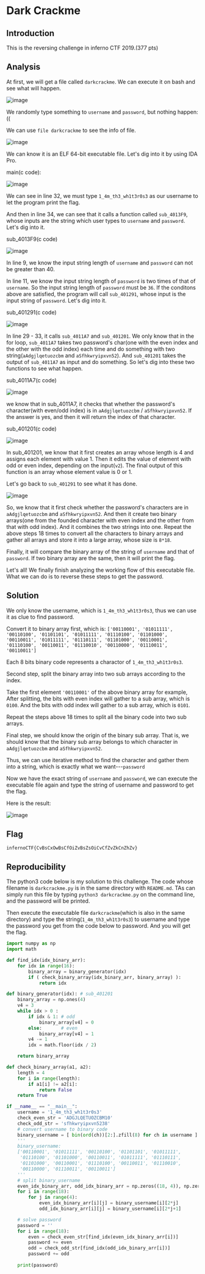 # Dark Crackme
## Introduction

This is the reversing challenge in inferno CTF 2019.(377 pts)

## Analysis

At first, we will get a file called ```darkcrackme```. We can execute it on bash and see what will happen.

![image](https://github.com/tomchean/ctf_writeup/blob/master/Final_Demo/DarkCrackme/execute.png)

We randomly type something to ```username``` and ```password```, but nothing happen:(( 

We can use ```file darkcrackme``` to see the info of file.

![image](https://github.com/tomchean/ctf_writeup/blob/master/Final_Demo/DarkCrackme/file_darkcrackme.png)

We can know it is an ELF 64-bit executable file. Let's dig into it by using IDA Pro.

main(c code):

![image](https://github.com/tomchean/ctf_writeup/blob/master/Final_Demo/DarkCrackme/main.png)

We can see in line 32, we must type ```1_4m_th3_wh1t3r0s3``` as our username to let the program print the flag.

And then in line 34, we can see that it calls a function called ```sub_4013F9```, whose inputs are the string which user types to ```username``` and ```password```. Let's dig into it.

sub_4013F9(c code)

![image](https://github.com/tomchean/ctf_writeup/blob/master/Final_Demo/DarkCrackme/sub_4013F9.png)

In line 9, we know the input string length of ```username``` and ```password``` can not be greater than 40.

In line 11, we know the input string length of ```password``` is two times of that of ```username```. So the input string length of ```password``` must be ```36```. If the conditons above are satisfied, the program will call ```sub_401291```, whose input is the input string of ```password```. Let's dig into it.

sub_401291(c code)

![image](https://github.com/tomchean/ctf_writeup/blob/master/Final_Demo/DarkCrackme/sub_401291.png)

In line 29 - 33, it calls ```sub_4011A7``` and ```sub_401201```. We only know that in the for loop, ```sub_4011A7``` takes two password's char(one with the even index and the other with the odd index) each time and do something with two string(```aAdgjlqetuozcbm``` and ```aSfhkwryipxvn52```). And ```sub_401201``` takes the output of ```sub_4011A7``` as input and do something. So let's dig into these two functions to see what happen.

sub_4011A7(c code)

![image](https://github.com/tomchean/ctf_writeup/blob/master/Final_Demo/DarkCrackme/sub_4011A7.png)

we know that in sub_4011A7, it checks that whether the password's character(with even/odd index) is in  ```aAdgjlqetuozcbm``` / ```aSfhkwryipxvn52```. If the answer is yes, and then it will return the index of that character.

sub_401201(c code)

![image](https://github.com/tomchean/ctf_writeup/blob/master/Final_Demo/DarkCrackme/sub_401201.png)

In sub_401201, we know that it first creates an array whose length is 4 and assigns each element with value 1. Then it edits the value of element with odd or even index, depending on the input(```v2```). The final output of this function is an array whose element value is 0 or 1.

Let's go back to ```sub_401291``` to see what it has done.

![image](https://github.com/tomchean/ctf_writeup/blob/master/Final_Demo/DarkCrackme/convert.png)

So, we know that it first check whether the password's characters are in ```aAdgjlqetuozcbm``` and ```aSfhkwryipxvn52```. And then it create two binary arrays(one from the founded character with even index and the other from that with odd index). And it combines the two strings into one. Repeat the above steps 18 times to convert all the characters to binary arrays and gather all arrays and store it into a large array, whose size is ```8*18```.

Finally, it will compare the binary array of the string of ```username``` and that of ```password```. If two binary array are the same, then it will print the flag.

Let's all! We finally finish analyzing the working flow of this executable file. What we can do is to reverse these steps to get the password.

## Solution

We only know the username, which is ```1_4m_th3_wh1t3r0s3```, thus we can use it as clue to find password.

Convert it to binary array first, which is:
```['00110001', '01011111', '00110100', '01101101', '01011111', '01110100', '01101000', '00110011', '01011111', '01110111', '01101000', '00110001', '01110100', '00110011', '01110010', '00110000', '01110011', '00110011']```

Each 8 bits binary code represents a charactor of ```1_4m_th3_wh1t3r0s3```.

Second step, split the binary array into two sub arrays according to the index. 

Take the first element ```'00110001'``` of the above binary array for example, After splitting, the bits with even index will gather to a sub array, which is ```0100```. And the bits with odd index will gather to a sub array, which is ```0101```.

Repeat the steps above 18 times to split all the binary code into two sub arrays.

Final step, we should know the origin of the binary sub array. That is, we should know that the binary sub array belongs to which character in ```aAdgjlqetuozcbm``` and ```aSfhkwryipxvn52```. 

Thus, we can use iterative method to find the character and gather them into a string, which is exactly what we want---```password```

Now we have the exact string of ```username``` and ```password```, we can execute the executable file again and type the string of username and password to get the flag.

Here is the result:

![image](https://github.com/tomchean/ctf_writeup/blob/master/Final_Demo/DarkCrackme/flag.png)

## Flag

```infernoCTF{CvBsCxOwBsCfOiZvBsZsOiCvCfZvZkCnZhZv}```

## Reproducibility

The python3 code below is my solution to this challenge. The code whose filename is ```darkcrackme.py``` is in the same directory with ```README.md```. TAs can simply run this file by typing ```python3 darkcrackme.py``` on the command line, and the password will be printed. 

Then execute the executable file ```darkcrackme```(which is also in the same directory) and type the string(```1_4m_th3_wh1t3r0s3```) to  username and type the password you get from the code below to password. And you will get the flag.

```python
import numpy as np
import math

def find_idx(idx_binary_arr):
    for idx in range(16):
        binary_array = binary_generator(idx)
        if ( check_binary_array(idx_binary_arr, binary_array) ):
            return idx

def binary_generator(idx): # sub_401201
    binary_array = np.ones(4)
    v4 = 3
    while idx > 0 :
        if idx & 1: # odd
            binary_array[v4] = 0
        else:       # even
            binary_array[v4] = 1
        v4 -= 1
        idx = math.floor(idx / 2)

    return binary_array

def check_binary_array(a1, a2):
    length = 4
    for i in range(length):
        if a1[i] != a2[i]:
            return False
    return True

if __name__ == "__main__":
    username = '1_4m_th3_wh1t3r0s3'
    check_even_str = 'ADGJLQETUOZCBM10'
    check_odd_str = 'sfhkwryipxvn5238'
    # convert username to binary code
    binary_username = [ bin(ord(ch))[2:].zfill(8) for ch in username ]
    '''
    binary_username:
    ['00110001', '01011111', '00110100', '01101101', '01011111', 
     '01110100', '01101000', '00110011', '01011111', '01110111', 
     '01101000', '00110001', '01110100', '00110011', '01110010', 
     '00110000', '01110011', '00110011']
    '''
    # split binary_username
    even_idx_binary_arr, odd_idx_binary_arr = np.zeros((18, 4)), np.zeros((18, 4))
    for i in range(18):
        for j in range(4):
            even_idx_binary_arr[i][j] = binary_username[i][2*j]
            odd_idx_binary_arr[i][j] = binary_username[i][2*j+1]

    # solve password
    password = ''
    for i in range(18):
        even = check_even_str[find_idx(even_idx_binary_arr[i])]
        password += even
        odd = check_odd_str[find_idx(odd_idx_binary_arr[i])]
        password += odd
    
    print(password)
```
